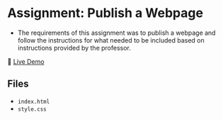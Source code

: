 # Assignment: Publish a Webpage

- The requirements of this assignment was to publish a webpage and follow the instructions for what needed to be included based on instructions provided by the professor.

🔗 [Live Demo](https://ventura-christian.github.io/GIT414/publish_a_webpage/)

## Files

- `index.html`
- `style.css`

